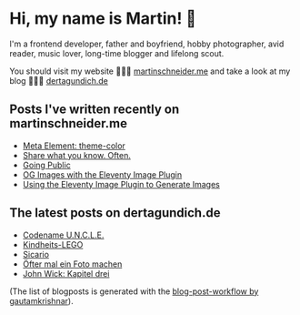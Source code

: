 # Hi, my name is Martin! 👋 

I'm a frontend developer, father and boyfriend, hobby photographer, avid reader, music lover, long-time blogger and lifelong scout.

You should visit my website 👨🏼‍💻  [martinschneider.me](https://martinschneider.me) and take a look at my blog 🤷🏼‍♂️ [dertagundich.de](https://www.dertagundich.de)

## Posts I've written recently on martinschneider.me
<!-- MSME-POST-LIST:START -->
- [Meta Element: theme-color](https://martinschneider.me/articles/meta-tag-theme-color/)
- [Share what you know. Often.](https://martinschneider.me/articles/share-what-you-know-often/)
- [Going Public](https://martinschneider.me/articles/going-public/)
- [OG Images with the Eleventy Image Plugin](https://martinschneider.me/articles/og-images-with-the-eleventy-image-plugin/)
- [Using the Eleventy Image Plugin to Generate Images](https://martinschneider.me/articles/switching-to-eleventy-img-to-generate-images/)
<!-- MSME-POST-LIST:END -->

## The latest posts on dertagundich.de
<!-- DTUI-POST-LIST:START -->
- [Codename U.N.C.L.E.](https://www.dertagundich.de/2021/07/16/codename-u-n-c-l-e/)
- [Kindheits-LEGO](https://www.dertagundich.de/2021/07/11/kindheits-lego/)
- [Sicario](https://www.dertagundich.de/2021/07/01/sicario/)
- [Öfter mal ein Foto machen](https://www.dertagundich.de/2021/06/27/oefter-mal-ein-foto-machen/)
- [John Wick: Kapitel drei](https://www.dertagundich.de/2021/06/19/john-wick-kapitel-drei/)
<!-- DTUI-POST-LIST:END -->

(The list of blogposts is generated with the [blog-post-workflow by gautamkrishnar](https://github.com/gautamkrishnar/blog-post-workflow)).

